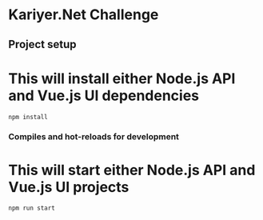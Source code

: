 # Kariyer.Net Challenge

## Project setup
# This will install either Node.js API and Vue.js UI dependencies
```
npm install
```

### Compiles and hot-reloads for development
# This will start either Node.js API and Vue.js UI projects
```
npm run start
```
